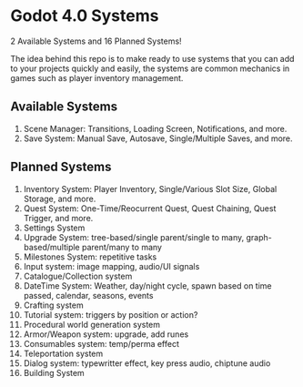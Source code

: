 # Godot 4.0 Systems
2 Available Systems and 16 Planned Systems!

The idea behind this repo is to make ready to use systems that you can add to your projects
quickly and easily, the systems are common mechanics in games such as player inventory management.

## Available Systems
1. Scene Manager: Transitions, Loading Screen, Notifications, and more.
2. Save System: Manual Save, Autosave, Single/Multiple Saves, and more.

## Planned Systems
1. Inventory System: Player Inventory, Single/Various Slot Size, Global Storage, and more.
2. Quest System: One-Time/Reocurrent Quest, Quest Chaining, Quest Trigger, and more.
3. Settings System
4. Upgrade System: tree-based/single parent/single to many, graph-based/multiple parent/many to many
5. Milestones System: repetitive tasks
6. Input system: image mapping, audio/UI signals
7. Catalogue/Collection system
8. DateTime System: Weather, day/night cycle, spawn based on time passed, calendar, seasons, events
9. Crafting system
10. Tutorial system: triggers by position or action?
11. Procedural world generation system
12. Armor/Weapon system: upgrade, add runes
13. Consumables system: temp/perma effect
14. Teleportation system
15. Dialog system: typewritter effect, key press audio, chiptune audio
16. Building System
